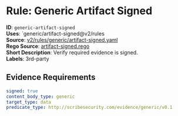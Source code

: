 # Rule: Generic Artifact Signed

**ID**: `generic-artifact-signed`  
**Uses**: `generic/artifact-signed@v2/rules  
**Source**: [v2/rules/generic/artifact-signed.yaml](https://github.com/scribe-public/sample-policies/v2/rules/generic/artifact-signed.yaml)  
**Rego Source**: [artifact-signed.rego](https://github.com/scribe-public/sample-policies/v2/rules/generic/artifact-signed.rego)  
**Short Description**: Verify required evidence is signed.  
**Labels**: 3rd-party

## Evidence Requirements

```yaml
signed: true
content_body_type: generic
target_type: data
predicate_type: http://scribesecurity.com/evidence/generic/v0.1
```
